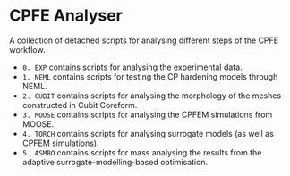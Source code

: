 # CPFE Analyser

A collection of detached scripts for analysing different steps of the CPFE workflow.

* `0. EXP` contains scripts for analysing the experimental data.
* `1. NEML` contains scripts for testing the CP hardening models through NEML.
* `2. CUBIT` contains scripts for analysing the morphology of the meshes constructed in Cubit Coreform.
* `3. MOOSE` contains scripts for analysing the CPFEM simulations from MOOSE.
* `4. TORCH` contains scripts for analysing surrogate models (as well as CPFEM simulations).
* `5. ASMBO` contains scripts for mass analysing the results from the adaptive surrogate-modelling-based optimisation.
